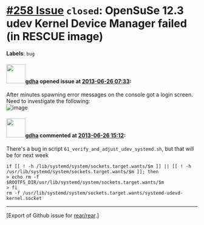 [\#258 Issue](https://github.com/rear/rear/issues/258) `closed`: OpenSuSe 12.3 udev Kernel Device Manager failed (in RESCUE image)
==================================================================================================================================

**Labels**: `bug`

#### <img src="https://avatars.githubusercontent.com/u/888633?u=cdaeb31efcc0048d3619651aa18dd4b76e636b21&v=4" width="50">[gdha](https://github.com/gdha) opened issue at [2013-06-26 07:33](https://github.com/rear/rear/issues/258):

After minutes spawning error messages on the console got a login
screen.  
Need to investigate the following:  
![image](https://f.cloud.github.com/assets/888633/707894/8174408e-de32-11e2-839b-f7c74108714f.png)

#### <img src="https://avatars.githubusercontent.com/u/888633?u=cdaeb31efcc0048d3619651aa18dd4b76e636b21&v=4" width="50">[gdha](https://github.com/gdha) commented at [2013-06-26 15:12](https://github.com/rear/rear/issues/258#issuecomment-20054386):

There's a bug in script `61_verify_and_adjust_udev_systemd.sh`, but that
will be for next week

    if [[ ! -h /lib/systemd/system/sockets.target.wants/$m ]] || [[ ! -h /usr/lib/systemd/system/sockets.target.wants/$m ]]; then
    > echo rm -f $ROOTFS_DIR/usr/lib/systemd/system/sockets.target.wants/$m
    > fi
    rm -f /usr/lib/systemd/system/sockets.target.wants/systemd-udevd-kernel.socket

------------------------------------------------------------------------

\[Export of Github issue for
[rear/rear](https://github.com/rear/rear).\]
